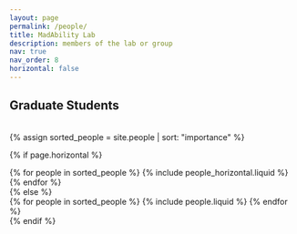 ```yaml
---
layout: page
permalink: /people/
title: MadAbility Lab
description: members of the lab or group
nav: true
nav_order: 8
horizontal: false
---
```


<!-- pages/people.md -->

<h2>Graduate Students</h2>
<br>
{% assign sorted_people = site.people | sort: "importance" %}

  <!-- Generate cards for each project -->

{% if page.horizontal %}

  <div class="container">
    <div class="row row-cols-2">
    {% for people in sorted_people %}
      {% include people_horizontal.liquid %}
    {% endfor %}
    </div>
  </div>
{% else %}
  <div class="grid">
    {% for people in sorted_people %}
      {% include people.liquid %}
    {% endfor %}
  </div>
{% endif %}
